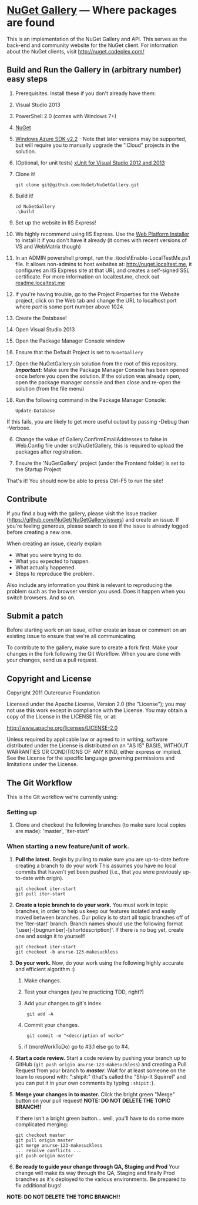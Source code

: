 [NuGet Gallery](http://nuget.org/) — Where packages are found 
=======================================================================
This is an implementation of the NuGet Gallery and API. This serves as the back-end and community 
website for the NuGet client. For information about the NuGet clients, visit http://nuget.codeplex.com/

## Build and Run the Gallery in (arbitrary number) easy steps

1. Prerequisites. Install these if you don't already have them:
 1. Visual Studio 2013
 2. PowerShell 2.0 (comes with Windows 7+)
 3. [NuGet](http://docs.nuget.org/docs/start-here/installing-nuget)
 4. [Windows Azure SDK v2.2](http://www.microsoft.com/windowsazure/sdk/) - Note that later versions may be supported, but will require you to manually upgrade the ".Cloud" projects in the solution.
 5. (Optional, for unit tests) [xUnit for Visual Studio 2012 and 2013](http://visualstudiogallery.msdn.microsoft.com/463c5987-f82b-46c8-a97e-b1cde42b9099)
2. Clone it!
    
    ```git clone git@github.com:NuGet/NuGetGallery.git```
3. Build it!
    
    ```
    cd NuGetGallery
    .\build
    ```
4. Set up the website in IIS Express!
 1. We highly recommend using IIS Express. Use the [Web Platform Installer](http://microsoft.com/web) to install it if you don't have it already (it comes with recent versions of VS and WebMatrix though)
 2. In an ADMIN powershell prompt, run the .\tools\Enable-LocalTestMe.ps1 file. It allows non-admins to host websites at: http://nuget.localtest.me, it configures an IIS Express site at that URL and creates a self-signed SSL certificate. For more information on localtest.me, check out [readme.localtest.me](http://readme.localtest.me)
 3. If you're having trouble, go to the Project Properties for the Website project, click on the Web tab and change the URL to localhost:port where _port_ is some port number above 1024.

5. Create the Database!
 1. Open Visual Studio 2013
 2. Open the Package Manager Console window
 3. Ensure that the Default Project is set to `NuGetGallery`
 4. Open the NuGetGallery.sln solution from the root of this repository. ***Important:*** Make sure the Package Manager Console has been opened once before you open the solution. If the solution was already open, open the package manager console and then close and re-open the solution (from the file menu)
 5. Run the following command in the Package Manager Console:
 
    ```
    Update-Database
    ```
If this fails, you are likely to get more useful output by passing -Debug than -Verbose.

6. Change the value of Gallery.ConfirmEmailAddresses to false in Web.Config file under src\NuGetGallery, this is required to upload the packages after registration.

7. Ensure the 'NuGetGallery' project (under the Frontend folder) is set to the Startup Project
  

That's it! You should now be able to press Ctrl-F5 to run the site!

## Contribute
If you find a bug with the gallery, please visit the Issue tracker (https://github.com/NuGet/NuGetGallery/issues) and 
create an issue. If you're feeling generous, please search to see if the issue is already logged before creating a 
new one.

When creating an issue, clearly explain
* What you were trying to do.
* What you expected to happen.
* What actually happened.
* Steps to reproduce the problem.

Also include any information you think is relevant to reproducing the problem such as the browser version you used. 
Does it happen when you switch browsers. And so on.

## Submit a patch
Before starting work on an issue, either create an issue or comment on an existing issue to ensure that we're all 
communicating.

To contribute to the gallery, make sure to create a fork first. Make your changes in the fork following 
the Git Workflow. When you are done with your changes, send us a pull request.

## Copyright and License
Copyright 2011 Outercurve Foundation

Licensed under the Apache License, Version 2.0 (the "License"); you may not use this work except in compliance with 
the License. You may obtain a copy of the License in the LICENSE file, or at:

http://www.apache.org/licenses/LICENSE-2.0

Unless required by applicable law or agreed to in writing, software distributed under the License is distributed on 
an "AS IS" BASIS, WITHOUT WARRANTIES OR CONDITIONS OF ANY KIND, either express or implied. See the License for the 
specific language governing permissions and limitations under the License.

## The Git Workflow

This is the Git workflow we're currently using:

### Setting up

1. Clone and checkout the following branches (to make sure local copies are made): 'master', 'iter-start'

### When starting a new feature/unit of work.
    
1.  __Pull the latest.__
    Begin by pulling to make sure you are up-to-date before creating a branch to do your work 
    This assumes you have no local commits that haven't yet been pushed (i.e., that you were 
    previously up-to-date with origin).
    
        git checkout iter-start
        git pull iter-start
    
2.  __Create a topic branch to do your work.__
    You must work in topic branches, in order to help us keep our features isolated and easily moved between branches.
    Our policy is to start all topic branches off of the 'iter-start' branch. 
    Branch names should use the following format '[user]-[bugnumber]-[shortdescription]'. If there is no bug yet, 
    create one and assign it to yourself!

        git checkout iter-start
        git checkout -b anurse-123-makesuckless
    
3.  __Do your work.__
    Now, do your work using the following highly accurate and efficient algorithm :)

    1. Make changes.
    2. Test your changes (you're practicing TDD, right?)
    3. Add your changes to git's index.
        
            git add -A

    4. Commit your changes.
        
            git commit -m "<description of work>"
        
    5. if (moreWorkToDo) go to #3.1 else go to #4.

4.  __Start a code review.__
    Start a code review by pushing your branch up to GitHub (```git push origin anurse-123-makesuckless```) and 
    creating a Pull Request from your branch to ***master***. Wait for at least someone on the team to respond with: ":shipit:" (that's called the
    "Ship-It Squirrel" and you can put it in your own comments by typing ```:shipit:```).

5.  __Merge your changes in to master.__
    Click the bright green "Merge" button on your pull request! **NOTE: DO NOT DELETE THE TOPIC BRANCH!!**

    If there isn't a bright green button... well, you'll have to do some more complicated merging:

        git checkout master
        git pull origin master
        git merge anurse-123-makesuckless
        ... resolve conflicts ...
        git push origin master
    
6.  __Be ready to guide your change through QA, Staging and Prod__
    Your change will make its way through the QA, Staging and finally Prod branches as it's deployed to the various environments. Be prepared to fix additional bugs!

**NOTE: DO NOT DELETE THE TOPIC BRANCH!!**

